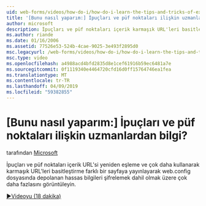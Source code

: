 ```yaml
---
uid: web-forms/videos/how-do-i/how-do-i-learn-the-tips-and-tricks-of-experts
title: '[Bunu nasıl yaparım:] İpuçları ve püf noktaları ilişkin uzmanlardan bilgi? | Microsoft Docs'
author: microsoft
description: İpuçları ve püf noktaları içerik karmaşık URL'leri basitleştirme farklı bir sayfaya yayınlayarak web.config dosyasında depolanan hassas bilgileri şifrelemek dahil olmak üzere görüntüle...
ms.author: riande
ms.date: 01/16/2006
ms.assetid: 77526e53-524b-4cae-9025-3e493f2895d0
msc.legacyurl: /web-forms/videos/how-do-i/how-do-i-learn-the-tips-and-tricks-of-experts
msc.type: video
ms.openlocfilehash: a4988acd4bfd2835d8e1cef61916b59ec6481a7e
ms.sourcegitcommit: 0f1119340e4464720cfd16d0ff15764746ea1fea
ms.translationtype: MT
ms.contentlocale: tr-TR
ms.lasthandoff: 04/09/2019
ms.locfileid: "59382855"
---
```

# <a name="how-do-i-learn-the-tips-and-tricks-of-experts"></a>[Bunu nasıl yaparım:] İpuçları ve püf noktaları ilişkin uzmanlardan bilgi?

tarafından [Microsoft](https://github.com/microsoft)

İpuçları ve püf noktaları içerik URL'si yeniden eşleme ve çok daha kullanarak karmaşık URL'leri basitleştirme farklı bir sayfaya yayınlayarak web.config dosyasında depolanan hassas bilgileri şifrelemek dahil olmak üzere çok daha fazlasını görüntüleyin.

[&#9654;Videoyu (18 dakika)](https://channel9.msdn.com/Blogs/ASP-NET-Site-Videos/how-do-i-learn-the-tips-and-tricks-of-experts)
